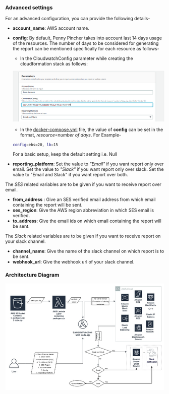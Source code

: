 ### Advanced settings
For an advanced configuration, you can provide the following details-

* **account_name**: AWS account name.
* **config**: 
By default, Penny Pincher takes into account last 14 days usage of the resources. The number of days to be considered for generating the report can be mentioned specifically for each resource as follows-

   * In the CloudwatchConfig parameter while creating the cloudformation stack as follows:

   ![Alt](/docs/images/main/advanced_configuration.png)

   * In the [docker-compose.yml](../docker-compose.yml) file, the value of **config** can be   set in the format, *resource=number of days*. 
   For Example-
    ```bash
    config=ebs=20, lb=15
    ```
   For a basic setup, keep the default setting i.e. Null

* **reporting_platform**: Set the value to *"Email"* if you want report only over email. Set the value to *"Slack"* if you want report only over slack. Set the value to "Email and Slack" if you want report over both.

The *SES* related variables are to be given if you want to receive report over email.
*    **from_address** : Give an SES verified email address from which email containing the report will be sent.
*    **ses_region**: Give the AWS region abbreviation in which SES email is verified.
*    **to_address**: Give the email ids on which email containing the report will be sent.

The *Slack* related variables are to be given if you want to receive report on your slack channel.
*    **channel_name**: Give the name of the slack channel on which report is to be sent.
*    **webhook_url**: Give the webhook url of your slack channel.


### Architecture Diagram 

![Alt](/docs/images/main/penny_pincher_architecture_diagram.jpg)
